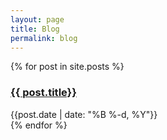 ```yaml
---
layout: page
title: Blog
permalink: blog
---
```


<div class="custom-font">
  {% for post in site.posts %}
    <div class="py-0">
      <h3 class="!mb-1"><a class="dark:text-stone-300" href="{{site.baseurl}}{{ post.url }}">{{ post.title}}</a></h3>
      <div class="text-sm text-stone-400 dark:!text-slate-400 !mt-0">{{post.date | date: "%B %-d, %Y"}}</div>
    </div>
  {% endfor %}
</div>


